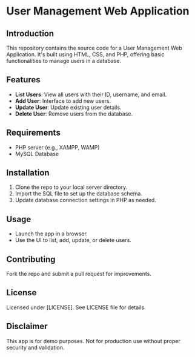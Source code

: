 # User Management Web Application

## Introduction
This repository contains the source code for a User Management Web Application. It's built using HTML, CSS, and PHP, offering basic functionalities to manage users in a database.

## Features
- **List Users**: View all users with their ID, username, and email.
- **Add User**: Interface to add new users.
- **Update User**: Update existing user details.
- **Delete User**: Remove users from the database.

## Requirements
- PHP server (e.g., XAMPP, WAMP)
- MySQL Database

## Installation
1. Clone the repo to your local server directory.
2. Import the SQL file to set up the database schema.
3. Update database connection settings in PHP as needed.

## Usage
- Launch the app in a browser.
- Use the UI to list, add, update, or delete users.

## Contributing
Fork the repo and submit a pull request for improvements.

## License
Licensed under [LICENSE]. See LICENSE file for details.

## Disclaimer
This app is for demo purposes. Not for production use without proper security and validation.
